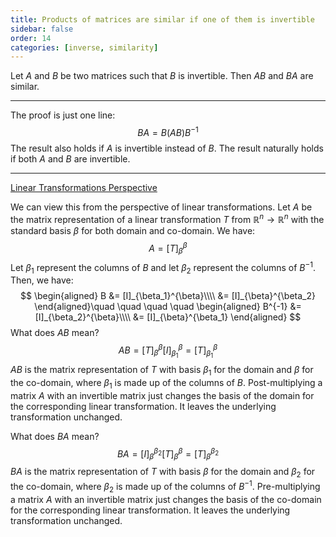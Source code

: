 ```yaml
---
title: Products of matrices are similar if one of them is invertible
sidebar: false
order: 14
categories: [inverse, similarity]
---
```


Let $A$ and $B$ be two matrices such that $B$ is invertible. Then $AB$ and $BA$ are similar.

<hr>

The proof is just one line:
$$
BA = B(AB)B^{-1}
$$
The result also holds if $A$ is invertible instead of $B$. The result naturally holds if both $A$ and $B$ are invertible. 

<hr>

<u>Linear Transformations Perspective</u>

We can view this from the perspective of linear transformations. Let $A$ be the matrix representation of a linear transformation $T$ from $\mathbb{R}^{n} \rightarrow \mathbb{R}^{n}$ with the standard basis $\beta$ for both domain and co-domain. We have:
$$
A = [T]_{\beta}^{\beta}
$$
Let $\beta_{1}$ represent the columns of $B$ and let $\beta_{2}$ represent the columns of $B^{-1}$. Then, we have:
$$
\begin{aligned}
B &= [I]_{\beta_1}^{\beta}\\\\
&= [I]_{\beta}^{\beta_2}
\end{aligned}\quad \quad \quad \quad \begin{aligned}
B^{-1} &= [I]_{\beta_2}^{\beta}\\\\
&= [I]_{\beta}^{\beta_1}
\end{aligned}
$$
What does $AB$ mean?
$$
AB = [T]_{\beta}^{\beta} [I]_{\beta_1}^{\beta} = [T]_{\beta_1}^{\beta}
$$
$AB$ is the matrix representation of $T$ with basis $\beta_1$ for the domain and $\beta$ for the co-domain, where $\beta_1$ is made up of the columns of $B$. Post-multiplying a matrix $A$ with an invertible matrix just changes the basis of the domain for the corresponding linear transformation. It leaves the underlying transformation unchanged.

What does $BA$ mean?
$$
BA = [I]_{\beta}^{\beta_2} [T]_{\beta}^{\beta} = [T]_{\beta}^{\beta_2}
$$
$BA$ is the matrix representation of $T$ with basis $\beta$ for the domain and $\beta_2$ for the co-domain, where $\beta_2$ is made up of the columns of $B^{-1}$. Pre-multiplying a matrix $A$ with an invertible matrix just changes the basis of the co-domain for the corresponding linear transformation. It leaves the underlying transformation unchanged.